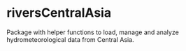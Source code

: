 # riversCentralAsia
Package with helper functions to load, manage and analyze hydrometeorological data from Central Asia.
